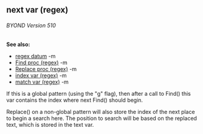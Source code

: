 ## next var (regex) 
###### BYOND Version 510
**See also:**
*   [regex datum](/ref/regex.md) -m
*   [Find proc (regex)](/ref/regex/proc/Find.md) -m
*   [Replace proc (regex)](/ref/regex/proc/Replace.md) -m
*   [index var (regex)](/ref/regex/var/index.md) -m
*   [match var (regex)](/ref/regex/var/match.md) -m

If this is a global pattern (using the \"g\" flag), then after
a call to Find() this var contains the index where next Find() should
begin. 

Replace() on a non-global pattern will also store the
index of the next place to begin a search here. The position to search
will be based on the replaced text, which is stored in the text var.